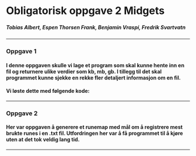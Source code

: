 # Obligatorisk oppgave 2 Midgets

##### _Tobias Albert_, _Espen Thorsen Frank_, _Benjamin Vraspi_, _Fredrik Svartvatn_

----------------------------------------------------------------------------------

### Oppgave 1  

#### I denne oppgaven skulle vi lage et program som skal kunne hente inn en fil og returnere ulike verdier som kb, mb, gb. I tillegg til det skal programmet kunne sjekke en rekke fler detaljert informasjon om en fil.  
#### Vi løste dette med følgende kode: 

----------------------------------------------------------------------------------


### Oppgave 2

#### Her var oppgaven å generere et runemap med mål om å registrere mest brukte runes i en .txt fil. Utfordringen  her var å få programmet til å kjøre uten at det tok veldig lang tid. 

------------------------------------------------------------------------------------
